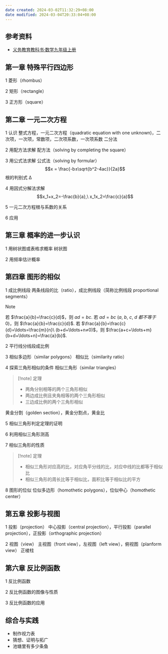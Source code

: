 ```yaml
---
date created: 2024-03-02T11:32:29+08:00
date modified: 2024-03-04T20:33:04+08:00
---
```


## 参考资料

- [义务教育教科书·数学九年级上册](https://basic.smartedu.cn/tchMaterial/detail?contentType=assets_document&contentId=4f797247-0ec5-4a00-9ad5-9942d4ff32c6&catalogType=tchMaterial&subCatalog=tchMaterial)

## 第一章 特殊平行四边形

1 菱形（rhombus）

2 矩形（rectangle）

3 正方形（square）

## 第二章 一元二次方程

1 认识
整式方程，一元二次方程（quadratic equation with one unknown)，二次项，一次项，常数项，二次项系数，一次项系数
二分法

2 用配方法求解
配方法（solving by completing the square）

3 用公式法求解
公式法（solving by formular）
$$x = \frac{-b±\sqrt{b^2-4ac}}{2a}$$
根的判别式 Δ

4 用因式分解法求解
$$x_1+x_2=-\frac{b}{a},\ x_1x_2=\frac{c}{a}$$

5 一元二次方程根与系数的关系

6 应用

## 第三章 概率的进一步认识

1 用树状图或表格求概率
树状图

2 用频率估计概率

## 第四章 图形的相似

1 成比例线段
两条线段的比（ratio），成比例线段（简称比例线段 proportional segments）

> [!note]
> 若 $\frac{a}{b}=\frac{c}{d}$，则 $ad=bc$.
> 若 $ad=bc\ (a,\ b,\ c,\ d\ 都不等于0)$，则 $\frac{a}{b}=\frac{c}{d}$.
> 若 $\frac{a}{b}=\frac{c}{d}=\ldots=\frac{m}{n}\ (b+d+\ldots+n≠0)$，则 $\frac{a+c+\ldots+m}{b+d+\ldots+n}=\frac{a}{b}$.

2 平行线分线段成比例

3 相似多边形（similar polygons）
相似比（similarity ratio）

4 探索三角形相似的条件
相似三角形（similar triangles）

>[!note] 定理
>- 两角分别相等的两个三角形相似
>- 两边成比例且夹角相等的两个三角形相似
>- 三边成比例的两个三角形相似

黄金分割（golden section），黄金分割点，黄金比

5 相似三角形判定定理的证明

6 利用相似三角形测高

7 相似三角形的性质
>[!note] 定理
>- 相似三角形对应高的比，对应角平分线的比，对应中线的比都等于相似比
>- 相似三角形的周长比等于相似比，面积比等于相似比的平方

8 图形的位似
位似多边形（homothetic polygons），位似中心（homothetic center）

## 第五章 投影与视图

1 投影（projection）
中心投影（central projection），平行投影（parallel projection），正投影（orthographic projection）

2 视图（view）
主视图（front view），左视图（left view），俯视图（planform view）
正棱柱

## 第六章 反比例函数

1 反比例函数

2 反比例函数的图像与性质

3 反比例函数的应用

## 综合与实践

- 制作视力表
- 猜想、证明与拓广
- 池塘里有多少条鱼
